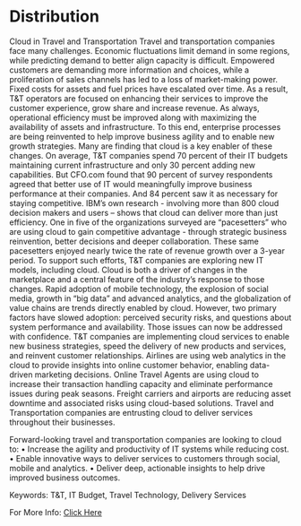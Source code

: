 #	Distribution
Cloud in Travel and Transportation
Travel and transportation companies face many challenges. Economic fluctuations limit demand in some regions, while predicting demand to better align capacity is difficult. Empowered customers are demanding more information and choices, while a proliferation of sales channels has led to a loss of market-making power. Fixed costs for assets and fuel prices have escalated over time.
As a result, T&T operators are focused on enhancing their services to improve the customer experience, grow share and increase revenue. As always, operational efficiency must be improved along with maximizing the availability of assets and infrastructure. To this end, enterprise processes are being reinvented to help improve business agility and to enable new growth strategies. Many are finding that cloud is a key enabler of these changes.
On average, T&T companies spend 70 percent of their IT budgets maintaining current infrastructure and only 30 percent adding new capabilities. But CFO.com found that 90 percent of survey respondents agreed that better use of IT would meaningfully improve business performance at their companies. And 84 percent saw it as necessary for staying competitive.
IBM’s own research - involving more than 800 cloud decision makers and users – shows that cloud can deliver more than just efficiency. One in five of the organizations surveyed are “pacesetters” who are using cloud to gain competitive advantage - through strategic business reinvention, better decisions and deeper collaboration. These same pacesetters enjoyed nearly twice the rate of revenue growth over a 3-year period. 
To support such efforts, T&T companies are exploring new IT models, including cloud. Cloud is both a driver of changes in the marketplace and a central feature of the industry’s response to those changes. Rapid adoption of mobile technology, the explosion of social media, growth in “big data” and advanced analytics, and the globalization of value chains are trends directly enabled by cloud. However, two primary factors have slowed adoption: perceived security risks, and questions about system performance and availability. Those issues can now be addressed with confidence.
T&T companies are implementing cloud services to enable new business strategies, speed the delivery of new products and services, and reinvent customer relationships. Airlines are using web analytics in the cloud to provide insights into online customer behavior, enabling data-driven marketing decisions. Online Travel Agents are using cloud to increase their transaction handling capacity and eliminate performance issues during peak seasons. Freight carriers and airports are reducing asset downtime and associated risks using cloud-based solutions. Travel and Transportation companies are entrusting cloud to deliver services throughout their businesses.

Forward-looking travel and transportation companies are looking to cloud to:
•	Increase the agility and productivity of IT systems while reducing cost.
•	Enable innovative ways to deliver services to customers through social, mobile and analytics.
•	Deliver deep, actionable insights to help drive improved business outcomes.

Keywords: T&T, IT Budget, Travel Technology, Delivery Services

For More Info: [Click Here](https://w3-connections.ibm.com/wikis/home?lang=en-us#!/wiki/Industry%20Cloud%20Points%20of%20View/page/Distribution%20Sector%20-%20Industry%20Cloud%20POVs)